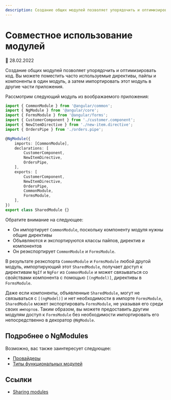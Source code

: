 ```yaml
---
description: Создание общих модулей позволяет упорядочить и оптимизировать код. Вы можете поместить часто используемые директивы, пайпы и компоненты в один модуль, а затем импортировать этот модуль в другие части приложения
---
```


# Совместное использование модулей

:date: 28.02.2022

Создание общих модулей позволяет упорядочить и оптимизировать код. Вы можете поместить часто используемые директивы, пайпы и компоненты в один модуль, а затем импортировать этот модуль в другие части приложения.

Рассмотрим следующий модуль из воображаемого приложения:

```ts
import { CommonModule } from '@angular/common';
import { NgModule } from '@angular/core';
import { FormsModule } from '@angular/forms';
import { CustomerComponent } from './customer.component';
import { NewItemDirective } from './new-item.directive';
import { OrdersPipe } from './orders.pipe';

@NgModule({
    imports: [CommonModule],
    declarations: [
        CustomerComponent,
        NewItemDirective,
        OrdersPipe,
    ],
    exports: [
        CustomerComponent,
        NewItemDirective,
        OrdersPipe,
        CommonModule,
        FormsModule,
    ],
})
export class SharedModule {}
```

Обратите внимание на следующее:

-   Он импортирует `CommonModule`, поскольку компоненту модуля нужны общие директивы
-   Объявляются и экспортируются классы пайпов, директив и компонентов
-   Он реэкспортирует `CommonModule` и `FormsModule`.

В результате реэкспорта `CommonModule` и `FormsModule` любой другой модуль, импортирующий этот `SharedModule`, получает доступ к директивам `NgIf` и `NgFor` из `CommonModule` и может связываться со свойствами компонента с помощью `[(ngModel)]`, директивы в `FormsModule`.

Даже если компоненты, объявленные `SharedModule`, могут не связываться с `[(ngModel)]` и нет необходимости в импорте `FormsModule`, `SharedModule` может экспортировать `FormsModule`, не указывая его среди своих `импортов`.
Таким образом, вы можете предоставить другим модулям доступ к `FormsModule` без необходимости импортировать его непосредственно в декоратор `@NgModule`.

## Подробнее о NgModules

Возможно, вас также заинтересует следующее:

-   [Провайдеры](providers.md)
-   [Типы функциональных модулей](module-types.md)

## Ссылки

-   [Sharing modules](https://angular.io/guide/sharing-ngmodules)
